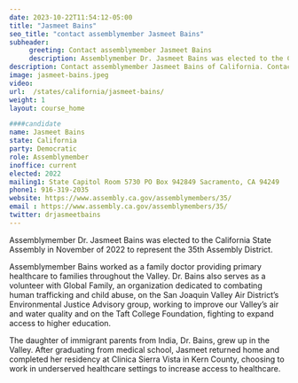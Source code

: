 ```yaml
---
date: 2023-10-22T11:54:12-05:00
title: "Jasmeet Bains"
seo_title: "contact assemblymember Jasmeet Bains"
subheader:
     greeting: Contact assemblymember Jasmeet Bains
     description: Assemblymember Dr. Jasmeet Bains was elected to the California State Assembly in November of 2022 to represent the 35th Assembly District.
description: Contact assemblymember Jasmeet Bains of California. Contact information for Jasmeet Bains includes email address, phone number, and mailing address.
image: jasmeet-bains.jpeg
video:
url:  /states/california/jasmeet-bains/
weight: 1
layout: course_home

####candidate
name: Jasmeet Bains
state: California
party: Democratic
role: Assemblymember
inoffice: current
elected: 2022
mailing1: State Capitol Room 5730 PO Box 942849 Sacramento, CA 94249
phone1: 916-319-2035
website: https://www.assembly.ca.gov/assemblymembers/35/
email : https://www.assembly.ca.gov/assemblymembers/35/
twitter: drjasmeetbains
---
```


Assemblymember Dr. Jasmeet Bains was elected to the California State Assembly in November of 2022 to represent the 35th Assembly District.

Assemblymember Bains worked as a family doctor providing primary healthcare to families throughout the Valley. Dr. Bains also serves as a volunteer with Global Family, an organization dedicated to combating human trafficking and child abuse, on the San Joaquin Valley Air District’s Environmental Justice Advisory group, working to improve our Valley’s air and water quality and on the Taft College Foundation, fighting to expand access to higher education.

The daughter of immigrant parents from India, Dr. Bains, grew up in the Valley. After graduating from medical school, Jasmeet returned home and completed her residency at Clinica Sierra Vista in Kern County, choosing to work in underserved healthcare settings to increase access to healthcare.
